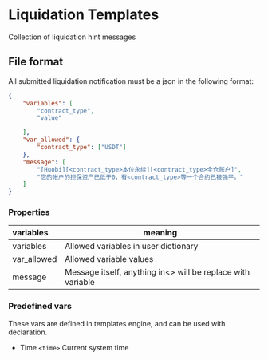 # Liquidation Templates
Collection of liquidation hint messages

## File format

All submitted liquidation notification must be a json in the following format: 

```json
{
    "variables": [
        "contract_type",
        "value"

    ],
    "var_allowed": {
        "contract_type": ["USDT"]
    },
    "message": [
        "[Huobi][<contract_type>本位永续][<contract_type>全仓账户]",
        "您的帐户的担保资产已低于0，有<contract_type>等一个合约已被强平。"
    ]
}
```

### Properties

| variables | meaning |
|:-------|------|
| variables | Allowed variables in user dictionary |
| var_allowed | Allowed variable values |
| message | Message itself, anything in\<\> will be replace with variable |

### Predefined vars

These vars are defined in templates engine, and can be used with declaration.  
- Time `<time>`
  Current system time


